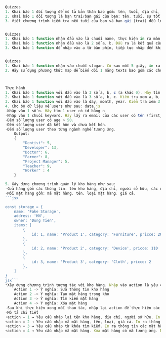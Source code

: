 ```jsx
Quizzes
1. Khai báo 1 đối tượng để mô tả bản thân bao gồm: tên, tuổi, địa chỉ, giới tính, sở thích (nhiều sở thích), chiều cao, cân nặng, tình trạng hôn nhân, số điện thoại.
2. Khai báo 1 đối tượng là bạn trai/bạn gái của bạn: tên, tuổi, sự tốt bụng (1 - 10), nhà giàu (boolean).
3. Viết chương trình kiểm tra nếu tuổi của bạn và bạn gái (trai) đều lớn hơn 20, in ra màn hình “Tầm này cưới được rồi”. Ngược lại, in ra “Chờ thêm chút nữa”


Quizzes
1. Khai báo 1 function nhận đầu vào là chuỗi name, thực hiện in ra màn hình “Hello world, ” + name.
2. Khai báo 1 function nhận đầu vào là 2 số a, b. Đầu ra là kết quả của phép tính (a + b)^2 .
3. Khai báo 1 function để nhập vào a từ bàn phím, tiếp tục nhập đến khi a là một số lớn hơn 0. Đầu ra là giá trị số vừa nhập.


Quizzes
1. Khai báo 1 function nhận vào chuỗi slogan. Cứ sau mỗi 5 giây, in ra slogan đó kèm biến đếm counter bắt đầu từ 1.
2. Hãy sử dụng phương thức map để biến đổi 1 mảng texts bao gồm các chuỗi thành 1 mảng textsLength có các phần tử là chiều dài tương ứng của từng chuỗi trong mảng texts.



Thực hành
1. Khai báo 1 function với đầu vào là 3 số a, b, c (a khác 0). Hãy tìm nghiệm của phương trình a.x^2 + b.x + c = 0 và đưa ra kết quả dưới dạng 1 mảng gồm các nghiệm của phương trình.
2. Khai báo 1 function với đầu vào là 3 số a, b, c. Kiểm tra xem a, b, c có tạo thành 3 cạnh của tam giác không. Nếu tạo thành tam giác, đầu ra là true. Ngược lại, đầu ra là false.
3. Khai báo 1 function với đầu vào là day, month, year. Kiểm tra xem 3 giá trị đó có tạo thành 1 ngày, tháng năm hợp lệ không.
4. Cho bộ dữ liệu về users như sau: data.js
-Nhập vào 1 số n. Hãy tìm 1 user có id bằng n
-Nhập vào 1 chuỗi keyword. Hãy lấy ra email của các user có tên (first_name + last_name) chứa keyword.
-Đếm số lượng user có age > 50.
-Đếm số lượng user đã kết hôn và chưa kết hôn.
-Đếm số lượng user theo từng ngành nghề tương ứng.
    Output:
    {
        "Dentist": 5,
        "Developer": 13,
        "Doctor": 6,
        "Farmer": 8,
        "Project Manager": 5,
        "Teacher": 9,
        "Worker" : 4
    }

5. Xây dựng chương trình quản lý kho hàng như sau:
-Cửa hàng gồm các thông tin: tên kho hàng, địa chỉ, người sở hữu, các mặt hàng trong kho.
-Mỗi mặt hàng gồm: mã mặt hàng, tên, loại mặt hàng, giá cả.
```jsx

const storage = {
    name: 'Fake Storage',
    address: 'HN',
    owner: 'Dung Tien',
    items: [
        {
            id: 1, name: 'Product 1', category: 'Furniture', pricce: 20
        },
        {
            id: 2, name: 'Product 2', category: 'Device', pricce: 110
        },
        {
            id: 3, name: 'Product 3', category: 'Cloth', pricce: 2
        },
    ]
}
jsx```
*Xây dựng chương trình tương tác với kho hàng. Nhập vào action là yêu cầu ứng với các thao tác:
    Action 1 -> Ý nghĩa: Sửa thông tin kho hàng
    Action 2 -> Ý nghĩa: Tạo mặt hàng trong kho
    Action 3 -> Ý nghĩa: Tìm kiếm mặt hàng
    Action 4 -> Ý nghĩa: Xóa mặt hàng
-Sau khi thực hiện xong mỗi thao tác, nhập lại action để thực hiện các thao tác khác.
-Mô tả chi tiết
+action = 1 → Yêu cầu nhập lại tên kho hàng, địa chỉ, người sở hữu. In ra thông tin mới của kho hàng sau khi cập nhật giá trị mới.
+action = 2 → Yêu cầu nhập mã mặt hàng, tên, loại, giá cả. In ra thông tin các mặt hàng đang có trong kho. Nếu mã mặt hàng đã tồn tại → yêu cầu nhập lại. 
+action = 3 → Yêu cầu nhập từ khóa tìm kiếm. In ra thông tin các mặt hàng có tên chứa từ khóa tìm kiếm.  Nếu không có từ khóa tìm kiếm → in ra toàn bộ mặt hàng.
+action = 4 → Yêu cầu nhập mã mặt hàng. Xóa mặt hàng có mã tương ứng. Nếu không tìm thấy mã mặt hàng cần xóa → kết thúc.

```